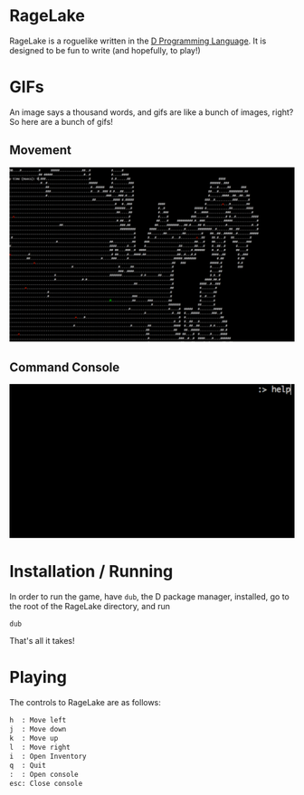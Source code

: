 RageLake
========

RageLake is a roguelike written in the [D Programming Language](http://dlang.org). It is designed to be fun to write (and hopefully, to play!)

GIFs
====

An image says a thousand words, and gifs are like a bunch of images, right? So here are a bunch of gifs!

Movement
--------

<p>
<img src="demo_images/movement.gif" width=600px />
</p>

Command Console
---------------

<p>
<img src="demo_images/console.gif" width=600px />
</p>


Installation / Running
======================

In order to run the game, have `dub`, the D package manager, installed, go to the root of the RageLake directory, and run

```
dub
```

That's all it takes!

Playing
=======

The controls to RageLake are as follows:

```
h  : Move left
j  : Move down
k  : Move up
l  : Move right
i  : Open Inventory
q  : Quit
:  : Open console
esc: Close console
```
